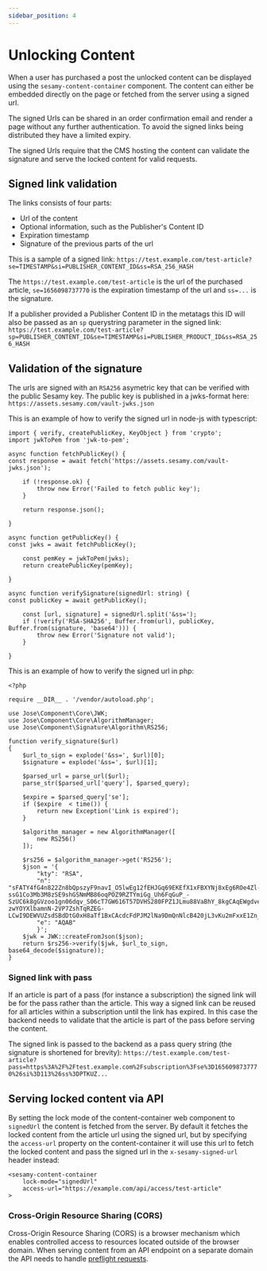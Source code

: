 ```yaml
---
sidebar_position: 4
---
```


# Unlocking Content

When a user has purchased a post the unlocked content can be displayed using the `sesamy-content-container` component. The content can either be embedded directly on the page or fetched from the server using a signed url.

The signed Urls can be shared in an order confirmation email and render a page without any further authentication. To avoid the signed links being distributed they have a limited expiry.

The signed Urls require that the CMS hosting the content can validate the signature and serve the locked content for valid requests.

## Signed link validation

The links consists of four parts:

- Url of the content
- Optional information, such as the Publisher's Content ID
- Expiration timestamp
- Signature of the previous parts of the url

This is a sample of a signed link:
`https://test.example.com/test-article?se=TIMESTAMP&si=PUBLISHER_CONTENT_ID&ss=RSA_256_HASH`

The `https://test.example.com/test-article` is the url of the purchased article, `se=1656098737770` is the expiration timestamp of the url and `ss=...` is the signature.

If a publisher provided a Publisher Content ID in the metatags this ID will also be passed as an `sp` querystring parameter in the signed link:
`https://test.example.com/test-article?sp=PUBLISHER_CONTENT_ID&se=TIMESTAMP&si=PUBLISHER_PRODUCT_ID&ss=RSA_256_HASH`

## Validation of the signature

The urls are signed with an `RSA256` asymetric key that can be verified with the public Sesamy key. The public key is published in a jwks-format here: `https://assets.sesamy.com/vault-jwks.json`

This is an example of how to verify the signed url in node-js with typescript:

```
import { verify, createPublicKey, KeyObject } from 'crypto';
import jwkToPem from 'jwk-to-pem';

async function fetchPublicKey() {
const response = await fetch('https://assets.sesamy.com/vault-jwks.json');

    if (!response.ok) {
        throw new Error('Failed to fetch public key');
    }

    return response.json();

}

async function getPublicKey() {
const jwks = await fetchPublicKey();

    const pemKey = jwkToPem(jwks);
    return createPublicKey(pemKey);

}

async function verifySignature(signedUrl: string) {
const publicKey = await getPublicKey();

    const [url, signature] = signedUrl.split('&ss=');
    if (!verify('RSA-SHA256', Buffer.from(url), publicKey, Buffer.from(signature, 'base64'))) {
        throw new Error('Signature not valid');
    }

}

```

This is an example of how to verify the signed url in php:

```
<?php

require __DIR__ . '/vendor/autoload.php';

use Jose\Component\Core\JWK;
use Jose\Component\Core\AlgorithmManager;
use Jose\Component\Signature\Algorithm\RS256;

function verify_signature($url)
{
    $url_to_sign = explode('&ss=', $url)[0];
    $signature = explode('&ss=', $url)[1];

    $parsed_url = parse_url($url);
    parse_str($parsed_url['query'], $parsed_query);

    $expire = $parsed_query['se'];
    if ($expire  < time()) {
        return new Exception('Link is expired');
    }

    $algorithm_manager = new AlgorithmManager([
        new RS256()
    ]);

    $rs256 = $algorithm_manager->get('RS256');
    $json = '{
        "kty": "RSA",
        "n": "sFATY4fG4n822Zn8bQpszyF9navI_O5lwEg12fEHJGq69EKEfX1xFBXYNj8xEg6ROe4Zl-ssG1Co3Mb3M8zSE9shGSNmMB86oqPOZ9RZTYmiGg_Uh6FqGuP_-SzUC6k8gGVzoo1gn06dqv_S06cT7GW616T57DVHS280FPZ1JLmu88VaBhY_8kgCAqEWgdveLYYWzJhuiTcocCUVRbIElKwWzLbze4BpUQtLQmW5QL-zwYOYXlbamnN-2VP7ZshTqRZEG-LCwI9DEWVUZsdSBdDtG0xH8aTf1BxCAcdcFdPJM2lNa9DmQnNlcB420jL3vKu2mFxxE1Zn_5PIu19pmQ",
        "e": "AQAB"
        }';
    $jwk = JWK::createFromJson($json);
    return $rs256->verify($jwk, $url_to_sign, base64_decode($signature));
}

```

### Signed link with pass

If an article is part of a pass (for instance a subscription) the signed link will be for the pass rather than the article. This way a signed link can be reused for all articles within a subscription until the link has expired. In this case the backend needs to validate that the article is part of the pass before serving the content.

The signed link is passed to the backend as a pass query string (the signature is shortened for brevity):
`https://test.example.com/test-article?pass=https%3A%2F%2Ftest.example.com%2Fsubscription%3Fse%3D1656098737770%26si%3D113%26ss%3DPTKUZ...`

## Serving locked content via API

By setting the lock mode of the content-container web component to `signedUrl` the content is fetched from the server. By default it fetches the locked content from the article url using the signed url, but by specifying the `access-url` property on the content-container it will use this url to fetch the locked content and pass the signed url in the `x-sesamy-signed-url` header instead:

```
<sesamy-content-container
    lock-mode="signedUrl"
    access-url="https://example.com/api/access/test-article"
>
```

### Cross-Origin Resource Sharing (CORS)

Cross-Origin Resource Sharing (CORS) is a browser mechanism which enables controlled access to resources located outside of the browser domain. When serving content from an API endpoint on a separate domain the API needs to handle [preflight requests](https://developer.mozilla.org/en-US/docs/Glossary/Preflight_request).
